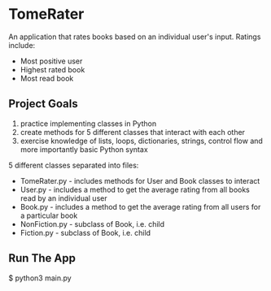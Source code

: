 # TomeRater

An application that rates books based on an individual user's input. Ratings include: 
* Most positive user
* Highest rated book
* Most read book

## Project Goals
1. practice implementing classes in Python
2. create methods for 5 different classes that interact with each other
3. exercise knowledge of lists, loops, dictionaries, strings, control flow and more importantly basic Python syntax

5 different classes separated into files:

* TomeRater.py - includes methods for User and Book classes to interact
* User.py - includes a method to get the average rating from all books read by an individual user
* Book.py - includes a method to get the average rating from all users for a particular book
* NonFiction.py - subclass of Book, i.e. child
* Fiction.py - subclass of Book, i.e. child

## Run The App
$ python3 main.py
